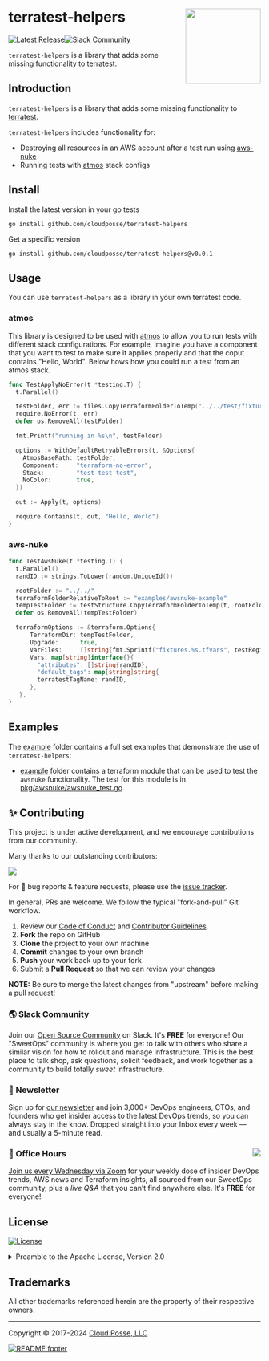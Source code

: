 

<!-- markdownlint-disable -->
# terratest-helpers <a href="https://cpco.io/homepage?utm_source=github&utm_medium=readme&utm_campaign=cloudposse/terratest-helpers&utm_content="><img align="right" src="https://cloudposse.com/logo-300x69.svg" width="150" /></a>
<a href="https://github.com/cloudposse/terratest-helpers/releases/latest"><img src="https://img.shields.io/github/release/cloudposse/terratest-helpers.svg" alt="Latest Release"/></a><a href="https://slack.cloudposse.com"><img src="https://slack.cloudposse.com/badge.svg" alt="Slack Community"/></a>
<!-- markdownlint-restore -->

<!--




  ** DO NOT EDIT THIS FILE
  **
  ** This file was automatically generated by the `cloudposse/build-harness`.
  ** 1) Make all changes to `README.yaml`
  ** 2) Run `make init` (you only need to do this once)
  ** 3) Run`make readme` to rebuild this file.
  **
  ** (We maintain HUNDREDS of open source projects. This is how we maintain our sanity.)
  **





-->

`terratest-helpers` is a library that adds some missing functionality to [terratest](https://terratest.gruntwork.io).




## Introduction


`terratest-helpers` is a library that adds some missing functionality to [terratest](https://terratest.gruntwork.io).

`terratest-helpers` includes functionality for:

   - Destroying all resources in an AWS account after a test run using [aws-nuke](https://github.com/rebuy-de/aws-nuke)
   - Running tests with [atmos](https://github.com/cloudposse/atmos) stack configs


## Install

Install the latest version in your go tests

```console
go install github.com/cloudposse/terratest-helpers
```

Get a specific version

```console
go install github.com/cloudposse/terratest-helpers@v0.0.1
```

## Usage

You can use `terratest-helpers` as a library in your own terratest code.

### atmos

This library is designed to be used with [atmos](https://github.com/cloudposse/atmos) to allow you to run tests with
different stack configurations. For example, imagine you have a component that you want to test to make sure it applies
properly and that the coput contains "Hello, World". Below hows how you could run a test from an atmos stack.

```go
func TestApplyNoError(t *testing.T) {
  t.Parallel()

  testFolder, err := files.CopyTerraformFolderToTemp("../../test/fixtures/atmos", t.Name())
  require.NoError(t, err)
  defer os.RemoveAll(testFolder)

  fmt.Printf("running in %s\n", testFolder)

  options := WithDefaultRetryableErrors(t, &Options{
    AtmosBasePath: testFolder,
    Component:     "terraform-no-error",
    Stack:         "test-test-test",
    NoColor:       true,
  })

  out := Apply(t, options)

  require.Contains(t, out, "Hello, World")
}
```

### aws-nuke

```go
func TestAwsNuke(t *testing.T) {
  t.Parallel()
  randID := strings.ToLower(random.UniqueId())

  rootFolder := "../../"
  terraformFolderRelativeToRoot := "examples/awsnuke-example"
  tempTestFolder := testStructure.CopyTerraformFolderToTemp(t, rootFolder, terraformFolderRelativeToRoot)
  defer os.RemoveAll(tempTestFolder)

  terraformOptions := &terraform.Options{
      TerraformDir: tempTestFolder,
      Upgrade:      true,
      VarFiles:     []string{fmt.Sprintf("fixtures.%s.tfvars", testRegion)},
      Vars: map[string]interface{}{
        "attributes": []string{randID},
        "default_tags": map[string]string{
        terratestTagName: randID,
      },
   },
}
```


## Examples

The [example](examples/) folder contains a full set examples that demonstrate the use of `terratest-helpers`:

  - [example](examples/awsnuke-example) folder contains a terraform module that can be used to test the `awsnuke` functionality.
  The test for this module is in [pkg/awsnuke/awsnuke_test.go](pkg/awsnuke/awsnuke_test.go).













## ✨ Contributing

This project is under active development, and we encourage contributions from our community.



Many thanks to our outstanding contributors:

<a href="https://github.com/cloudposse/terratest-helpers/graphs/contributors">
  <img src="https://contrib.rocks/image?repo=cloudposse/terratest-helpers&max=24" />
</a>

For 🐛 bug reports & feature requests, please use the [issue tracker](https://github.com/cloudposse/terratest-helpers/issues).

In general, PRs are welcome. We follow the typical "fork-and-pull" Git workflow.
 1. Review our [Code of Conduct](https://github.com/cloudposse/terratest-helpers/?tab=coc-ov-file#code-of-conduct) and [Contributor Guidelines](https://github.com/cloudposse/.github/blob/main/CONTRIBUTING.md).
 2. **Fork** the repo on GitHub
 3. **Clone** the project to your own machine
 4. **Commit** changes to your own branch
 5. **Push** your work back up to your fork
 6. Submit a **Pull Request** so that we can review your changes

**NOTE:** Be sure to merge the latest changes from "upstream" before making a pull request!

### 🌎 Slack Community

Join our [Open Source Community](https://cpco.io/slack?utm_source=github&utm_medium=readme&utm_campaign=cloudposse/terratest-helpers&utm_content=slack) on Slack. It's **FREE** for everyone! Our "SweetOps" community is where you get to talk with others who share a similar vision for how to rollout and manage infrastructure. This is the best place to talk shop, ask questions, solicit feedback, and work together as a community to build totally *sweet* infrastructure.

### 📰 Newsletter

Sign up for [our newsletter](https://cpco.io/newsletter?utm_source=github&utm_medium=readme&utm_campaign=cloudposse/terratest-helpers&utm_content=newsletter) and join 3,000+ DevOps engineers, CTOs, and founders who get insider access to the latest DevOps trends, so you can always stay in the know.
Dropped straight into your Inbox every week — and usually a 5-minute read.

### 📆 Office Hours <a href="https://cloudposse.com/office-hours?utm_source=github&utm_medium=readme&utm_campaign=cloudposse/terratest-helpers&utm_content=office_hours"><img src="https://img.cloudposse.com/fit-in/200x200/https://cloudposse.com/wp-content/uploads/2019/08/Powered-by-Zoom.png" align="right" /></a>

[Join us every Wednesday via Zoom](https://cloudposse.com/office-hours?utm_source=github&utm_medium=readme&utm_campaign=cloudposse/terratest-helpers&utm_content=office_hours) for your weekly dose of insider DevOps trends, AWS news and Terraform insights, all sourced from our SweetOps community, plus a _live Q&A_ that you can’t find anywhere else.
It's **FREE** for everyone!
## License

<a href="https://opensource.org/licenses/Apache-2.0"><img src="https://img.shields.io/badge/License-Apache%202.0-blue.svg?style=for-the-badge" alt="License"></a>

<details>
<summary>Preamble to the Apache License, Version 2.0</summary>
<br/>
<br/>

Complete license is available in the [`LICENSE`](LICENSE) file.

```text
Licensed to the Apache Software Foundation (ASF) under one
or more contributor license agreements.  See the NOTICE file
distributed with this work for additional information
regarding copyright ownership.  The ASF licenses this file
to you under the Apache License, Version 2.0 (the
"License"); you may not use this file except in compliance
with the License.  You may obtain a copy of the License at

  https://www.apache.org/licenses/LICENSE-2.0

Unless required by applicable law or agreed to in writing,
software distributed under the License is distributed on an
"AS IS" BASIS, WITHOUT WARRANTIES OR CONDITIONS OF ANY
KIND, either express or implied.  See the License for the
specific language governing permissions and limitations
under the License.
```
</details>

## Trademarks

All other trademarks referenced herein are the property of their respective owners.


---
Copyright © 2017-2024 [Cloud Posse, LLC](https://cpco.io/copyright)


<a href="https://cloudposse.com/readme/footer/link?utm_source=github&utm_medium=readme&utm_campaign=cloudposse/terratest-helpers&utm_content=readme_footer_link"><img alt="README footer" src="https://cloudposse.com/readme/footer/img"/></a>

<img alt="Beacon" width="0" src="https://ga-beacon.cloudposse.com/UA-76589703-4/cloudposse/terratest-helpers?pixel&cs=github&cm=readme&an=terratest-helpers"/>
